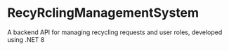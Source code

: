 # RecyRclingManagementSystem
A backend API for managing recycling requests and user roles, developed using .NET 8
